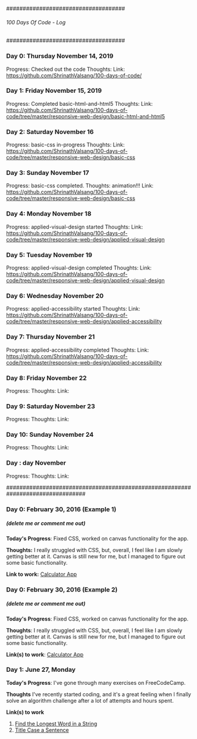 ####################################
###### 100 Days Of Code - Log ######
####################################

### Day 0: Thursday November 14, 2019
Progress: Checked out the code
Thoughts:
Link: https://github.com/ShrinathValsang/100-days-of-code/

### Day 1: Friday November 15, 2019
Progress: Completed basic-html-and-html5
Thoughts: 
Link: https://github.com/ShrinathValsang/100-days-of-code/tree/master/responsive-web-design/basic-html-and-html5

### Day 2: Saturday November 16
Progress: basic-css in-progress
Thoughts: 
Link: https://github.com/ShrinathValsang/100-days-of-code/tree/master/responsive-web-design/basic-css

### Day 3: Sunday November 17
Progress: basic-css completed.
Thoughts: animation!!!
Link: https://github.com/ShrinathValsang/100-days-of-code/tree/master/responsive-web-design/basic-css

### Day 4: Monday November 18
Progress: applied-visual-design started
Thoughts: 
Link: https://github.com/ShrinathValsang/100-days-of-code/tree/master/responsive-web-design/applied-visual-design

### Day 5: Tuesday November 19
Progress: applied-visual-design completed
Thoughts: 
Link: https://github.com/ShrinathValsang/100-days-of-code/tree/master/responsive-web-design/applied-visual-design

### Day 6: Wednesday November 20
Progress: applied-accessibility started
Thoughts: 
Link: https://github.com/ShrinathValsang/100-days-of-code/tree/master/responsive-web-design/applied-accessibility

### Day 7: Thursday November 21
Progress: applied-accessibility completed
Thoughts: 
Link: https://github.com/ShrinathValsang/100-days-of-code/tree/master/responsive-web-design/applied-accessibility

### Day 8: Friday November 22
Progress: 
Thoughts: 
Link: 

### Day 9: Saturday November 23
Progress: 
Thoughts: 
Link: 

### Day 10: Sunday November 24
Progress: 
Thoughts: 
Link: 

### Day : day November
Progress: 
Thoughts: 
Link: 

################################################################################





### Day 0: February 30, 2016 (Example 1)
##### (delete me or comment me out)

**Today's Progress**: Fixed CSS, worked on canvas functionality for the app.

**Thoughts:** I really struggled with CSS, but, overall, I feel like I am slowly getting better at it. Canvas is still new for me, but I managed to figure out some basic functionality.

**Link to work:** [Calculator App](http://www.example.com)

### Day 0: February 30, 2016 (Example 2)
##### (delete me or comment me out)

**Today's Progress**: Fixed CSS, worked on canvas functionality for the app.

**Thoughts**: I really struggled with CSS, but, overall, I feel like I am slowly getting better at it. Canvas is still new for me, but I managed to figure out some basic functionality.

**Link(s) to work**: [Calculator App](http://www.example.com)


### Day 1: June 27, Monday

**Today's Progress**: I've gone through many exercises on FreeCodeCamp.

**Thoughts** I've recently started coding, and it's a great feeling when I finally solve an algorithm challenge after a lot of attempts and hours spent.

**Link(s) to work**
1. [Find the Longest Word in a String](https://www.freecodecamp.com/challenges/find-the-longest-word-in-a-string)
2. [Title Case a Sentence](https://www.freecodecamp.com/challenges/title-case-a-sentence)
